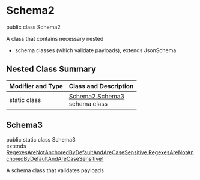 # Schema2
public class Schema2

A class that contains necessary nested
- schema classes (which validate payloads), extends JsonSchema

## Nested Class Summary
| Modifier and Type | Class and Description |
| ----------------- | ---------------------- |
| static class | [Schema2.Schema3](#schema3)<br> schema class |

## Schema3
public static class Schema3<br>
extends [RegexesAreNotAnchoredByDefaultAndAreCaseSensitive.RegexesAreNotAnchoredByDefaultAndAreCaseSensitive1](../../../../../../../../components/schemas/RegexesAreNotAnchoredByDefaultAndAreCaseSensitive.md#regexesarenotanchoredbydefaultandarecasesensitive1)

A schema class that validates payloads
